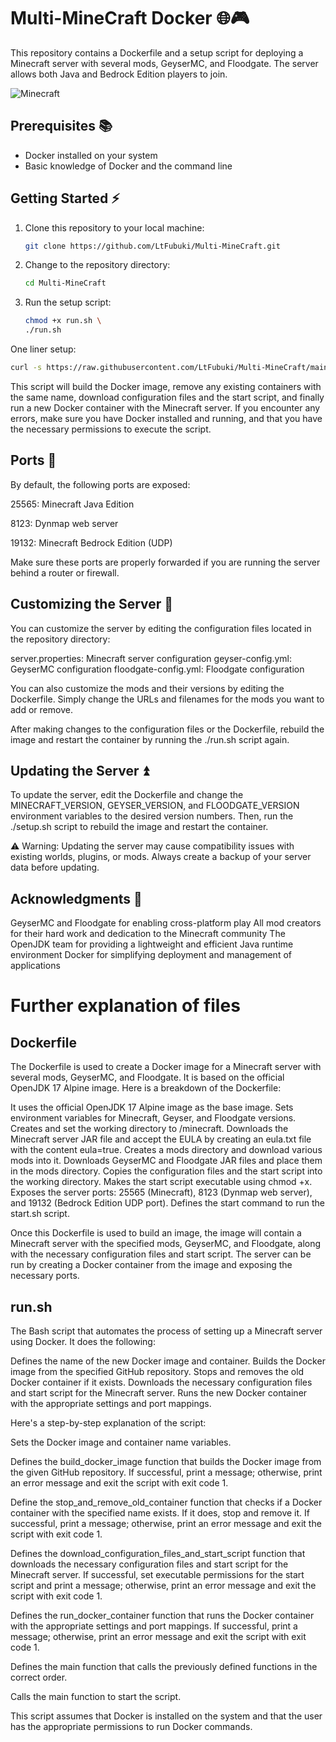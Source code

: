 # Multi-MineCraft Docker 🌐🎮

This repository contains a Dockerfile and a setup script for deploying a Minecraft server with several mods, GeyserMC, and Floodgate. The server allows both Java and Bedrock Edition players to join.

![Minecraft](https://i.imgur.com/XIyEuAW.png)

## Prerequisites 📚

- Docker installed on your system
- Basic knowledge of Docker and the command line

## Getting Started ⚡

1. Clone this repository to your local machine:

   ```bash
   git clone https://github.com/LtFubuki/Multi-MineCraft.git
   ```

2. Change to the repository directory:

   ```bash
   cd Multi-MineCraft
   ```

3. Run the setup script:

   ```bash
   chmod +x run.sh \
   ./run.sh
   ```

One liner setup:

   ```bash
   curl -s https://raw.githubusercontent.com/LtFubuki/Multi-MineCraft/main/run.sh | bash
   ```


This script will build the Docker image, remove any existing containers with the same name, download configuration files and the start script, and finally run a new Docker container with the Minecraft server.
If you encounter any errors, make sure you have Docker installed and running, and that you have the necessary permissions to execute the script.

## Ports 🚪

By default, the following ports are exposed:

25565: Minecraft Java Edition

8123: Dynmap web server

19132: Minecraft Bedrock Edition (UDP)

Make sure these ports are properly forwarded if you are running the server behind a router or firewall.

## Customizing the Server 🔧

You can customize the server by editing the configuration files located in the repository directory:

server.properties: Minecraft server configuration
geyser-config.yml: GeyserMC configuration
floodgate-config.yml: Floodgate configuration

You can also customize the mods and their versions by editing the Dockerfile. Simply change the URLs and filenames for the mods you want to add or remove.

After making changes to the configuration files or the Dockerfile, rebuild the image and restart the container by running the ./run.sh script again.

## Updating the Server ⏫

To update the server, edit the Dockerfile and change the MINECRAFT_VERSION, GEYSER_VERSION, and FLOODGATE_VERSION environment variables to the desired version numbers. Then, run the ./setup.sh script to rebuild the image and restart the container.

⚠️ Warning: Updating the server may cause compatibility issues with existing worlds, plugins, or mods. Always create a backup of your server data before updating.

## Acknowledgments 🙌

GeyserMC and Floodgate for enabling cross-platform play
All mod creators for their hard work and dedication to the Minecraft community
The OpenJDK team for providing a lightweight and efficient Java runtime environment
Docker for simplifying deployment and management of applications


# Further explanation of files

## Dockerfile

The Dockerfile is used to create a Docker image for a Minecraft server with several mods, GeyserMC, and Floodgate. It is based on the official OpenJDK 17 Alpine image. Here is a breakdown of the Dockerfile:

It uses the official OpenJDK 17 Alpine image as the base image.
Sets environment variables for Minecraft, Geyser, and Floodgate versions.
Creates and set the working directory to /minecraft.
Downloads the Minecraft server JAR file and accept the EULA by creating an eula.txt file with the content eula=true.
Creates a mods directory and download various mods into it.
Downloads GeyserMC and Floodgate JAR files and place them in the mods directory.
Copies the configuration files and the start script into the working directory.
Makes the start script executable using chmod +x.
Exposes the server ports: 25565 (Minecraft), 8123 (Dynmap web server), and 19132 (Bedrock Edition UDP port).
Defines the start command to run the start.sh script.

Once this Dockerfile is used to build an image, the image will contain a Minecraft server with the specified mods, GeyserMC, and Floodgate, along with the necessary configuration files and start script. 
The server can be run by creating a Docker container from the image and exposing the necessary ports.


## run.sh

The Bash script that automates the process of setting up a Minecraft server using Docker. It does the following:

Defines the name of the new Docker image and container.
Builds the Docker image from the specified GitHub repository.
Stops and removes the old Docker container if it exists.
Downloads the necessary configuration files and start script for the Minecraft server.
Runs the new Docker container with the appropriate settings and port mappings.

Here's a step-by-step explanation of the script:

Sets the Docker image and container name variables.

Defines the build_docker_image function that builds the Docker image from the given GitHub repository. If successful, print a message; otherwise, print an error message and exit the script with exit code 1.

Define the stop_and_remove_old_container function that checks if a Docker container with the specified name exists. If it does, stop and remove it. If successful, print a message; otherwise, print an error message and exit the script with exit code 1.

Defines the download_configuration_files_and_start_script function that downloads the necessary configuration files and start script for the Minecraft server. If successful, set executable permissions for the start script and print a message; otherwise, print an error message and exit the script with exit code 1.

Defines the run_docker_container function that runs the Docker container with the appropriate settings and port mappings. If successful, print a message; otherwise, print an error message and exit the script with exit code 1.

Defines the main function that calls the previously defined functions in the correct order.

Calls the main function to start the script.

This script assumes that Docker is installed on the system and that the user has the appropriate permissions to run Docker commands.





